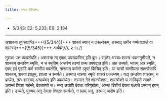 ```yaml
---
title: ११३ टिप्पन्यः

---
```

- 5/343: E2: 5,233; E6: 2,134

____________________________________________


अशास्त्रा तूपसंप्राप्तिः+++({5/344})+++ शास्त्रं स्यान् न प्रकल्पकम्, तस्माद् अर्थेन गम्येताप्राप्ते वा शास्त्रम्+++({5/345})+++ अर्थवत्//६.२.१८//

तुशब्दः पक्षं व्यावर्तयति। अशास्त्रा त्व् एषाम् उपसंप्राप्तिर् इति ब्रूमः। स्मृतेर् अस्याः शास्त्रं भवतानुमीयते, न शास्त्रम् अन्तरेण स्मृतिः, न च स्मृतिम् अन्तरेण तक्ष्णां ग्रन्थ उपपद्यत इति। अत उच्यते, भवत्य् अत्र स्मृतिः, एवम् इदं गृहादि कर्म रमणीयं भवतीति, नास्मात् कर्मणो ऽदृष्टं किंचिद् इति। या चासौ रमणीयता सान्तरेणापि शास्त्रम्, शक्या ज्ञातुम्, ज्ञात्वा च स्मर्यते। तस्मात् नास्याः स्मृतेः शास्त्रं
प्रकल्प्यम्। यद्य् अन्तरेण शास्त्रम्, न प्राप्येत, ततः शास्त्रम् अत्रार्थवद् इति प्रकल्प्येत। तस्मान् नेदं शास्त्रोक्तम्, शास्त्रोक्ते च सामिकृते त्यक्ते ऽत्यन्तं शिष्टा गर्हन्ते, देवताश्रये च। नन्व् अत्रापि देवताः परिगृहीताः, अस्यां दिशीयं देवता यक्ष्यते ऽस्याम् इयम् इति। उच्यते, पुरुषम् अनु देवताः शिष्टाः स्मर्यन्ते, न ग्रहम् अनु, तस्माद् अदोष इति।
